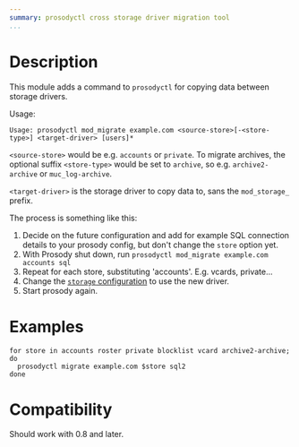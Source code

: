 ```yaml
---
summary: prosodyctl cross storage driver migration tool
...
```


Description
===========

This module adds a command to `prosodyctl` for copying data between
storage drivers.

Usage:

    Usage: prosodyctl mod_migrate example.com <source-store>[-<store-type>] <target-driver> [users]*

`<source-store>` would be e.g. `accounts` or `private`. To migrate
archives, the optional suffix `<store-type>` would be set to `archive`,
so e.g. `archive2-archive` or `muc_log-archive`.

`<target-driver>` is the storage driver to copy data to, sans the
`mod_storage_` prefix.

The process is something like this:

1.  Decide on the future configuration and add for example SQL
    connection details to your prosody config, but don't change the
    `store` option yet.
2.  With Prosody shut down, run
    `prosodyctl mod_migrate example.com accounts sql`
3.  Repeat for each store, substituting 'accounts'. E.g. vcards,
    private...
4.  Change the [`storage` configuration](https://prosody.im/doc/storage)
    to use the new driver.
5.  Start prosody again.

Examples
========

    for store in accounts roster private blocklist vcard archive2-archive; do
      prosodyctl migrate example.com $store sql2
    done

Compatibility
=============

Should work with 0.8 and later.
